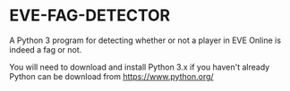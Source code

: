 # EVE-FAG-DETECTOR
A Python 3 program for detecting whether or not a player in EVE Online is indeed a fag or not.

You will need to download and install Python 3.x if you haven't already
Python can be download from https://www.python.org/
